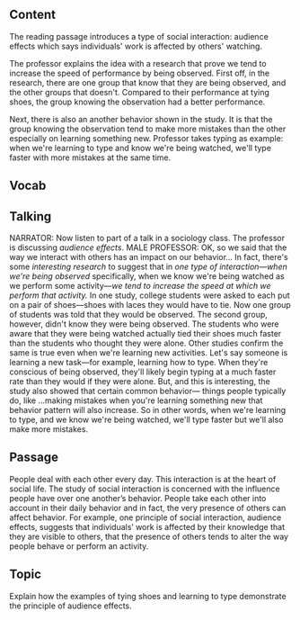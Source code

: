 ## Content
The reading passage introduces a type of social interaction: audience effects which says individuals' work is affected by others' watching.

The professor explains the idea with a research that prove we tend to increase the speed of performance by being observed. First off, in the research, there are one group that know that they are being observed, and the other groups that doesn't. Compared to their performance at tying shoes, the group knowing the observation had a better performance.

Next, there is also an another behavior shown in the study. It is that the group knowing the observation tend to make more mistakes than the other especially on learning something new. Professor takes typing as example: when we're learning to type and know we're being watched, we'll type faster with more mistakes at the same time.

## Vocab

## Talking
NARRATOR: Now listen to part of a talk in a sociology class. The professor is discussing *audience effects*.
MALE PROFESSOR: OK, so we said that the way we interact with others has an impact on our behavior...
In fact, there's some *interesting research* to suggest that in *one type of interaction—when we're being observed* specifically, when we know we're being watched as we perform some activity—*we tend to increase the speed at which we perform that activity.*
In one study, college students were asked to each put on a pair of shoes—shoes with laces they would have to tie.
Now one group of students was told that they would be observed.
The second group, however, didn't know they were being observed.
The students who were aware that they were being watched actually tied their shoes much faster than the students who thought they were alone.
Other studies confirm the same is true even when we're learning new activities.
Let's say someone is learning a new task—for example, learning how to type.
When they're conscious of being observed, they'll likely begin typing at a much faster rate than they would if they were alone.
But, and this is interesting, the study also showed that certain common behavior— things people typically do, like ...making mistakes when you're learning something new that behavior pattern will also increase.
So in other words, when we're learning to type, and we know we're being watched, we'll type faster but we'll also make more mistakes.

## Passage
People deal with each other every day. This interaction is at the heart of social life. The study of social interaction is concerned with the influence people have over one another’s behavior. People take each other into account in their daily behavior and in fact, the very presence of others can affect behavior. For example, one principle of social interaction, audience effects, suggests that individuals’ work is affected by their knowledge that they are visible to others, that the presence of others tends to alter the way people behave or perform an activity.

## Topic 
Explain how the examples of tying shoes and learning to type demonstrate the principle of audience effects.
